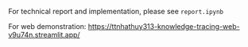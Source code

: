 For technical report and implementation, please see `report.ipynb`

For web demonstration: https://ttnhathuy313-knowledge-tracing-web-v9u74n.streamlit.app/